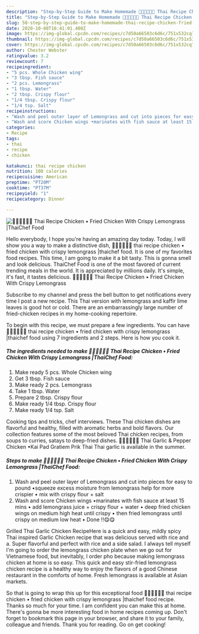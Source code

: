 ```yaml
---
description: "Step-by-Step Guide to Make Homemade 🧑🏽‍🍳🧑🏼‍🍳 Thai Recipe Chicken • Fried Chicken With Crispy Lemongrass |ThaiChef Food"
title: "Step-by-Step Guide to Make Homemade 🧑🏽‍🍳🧑🏼‍🍳 Thai Recipe Chicken • Fried Chicken With Crispy Lemongrass |ThaiChef Food"
slug: 50-step-by-step-guide-to-make-homemade-thai-recipe-chicken-fried-chicken-with-crispy-lemongrass-thaichef-food
date: 2020-10-08T16:41:01.408Z
image: https://img-global.cpcdn.com/recipes/c7d50a66503c6d6c/751x532cq70/🧑🏽🍳🧑🏼🍳-thai-recipe-chicken-•-fried-chicken-with-crispy-lemongrass-thaichef-food-recipe-main-photo.jpg
thumbnail: https://img-global.cpcdn.com/recipes/c7d50a66503c6d6c/751x532cq70/🧑🏽🍳🧑🏼🍳-thai-recipe-chicken-•-fried-chicken-with-crispy-lemongrass-thaichef-food-recipe-main-photo.jpg
cover: https://img-global.cpcdn.com/recipes/c7d50a66503c6d6c/751x532cq70/🧑🏽🍳🧑🏼🍳-thai-recipe-chicken-•-fried-chicken-with-crispy-lemongrass-thaichef-food-recipe-main-photo.jpg
author: Chester Webster
ratingvalue: 3.2
reviewcount: 7
recipeingredient:
- "5 pcs. Whole Chicken wing"
- "3 tbsp. Fish sauce"
- "2 pcs. Lemongrass"
- "1 tbsp. Water"
- "2 tbsp. Crispy flour"
- "1/4 tbsp. Crispy flour"
- "1/4 tsp. Salt"
recipeinstructions:
- "Wash and peel outer layer of Lemongrass and cut into pieces for easy to pound •squeeze excess moisture from lemongrass help for more crispier • mix with crispy flour + salt"
- "Wash and score Chicken wings •marinates with fish sauce at least 15 mins • add lemongrass juice + crispy flour + water • deep fried chicken wings on medium high heat until crispy • then fried lemongrass until crispy on medium low heat • Done !!😋😋"
categories:
- Recipe
tags:
- thai
- recipe
- chicken

katakunci: thai recipe chicken 
nutrition: 108 calories
recipecuisine: American
preptime: "PT20M"
cooktime: "PT37M"
recipeyield: "1"
recipecategory: Dinner

---
```



![🧑🏽‍🍳🧑🏼‍🍳 Thai Recipe Chicken • Fried Chicken With Crispy Lemongrass |ThaiChef Food](https://img-global.cpcdn.com/recipes/c7d50a66503c6d6c/751x532cq70/🧑🏽🍳🧑🏼🍳-thai-recipe-chicken-•-fried-chicken-with-crispy-lemongrass-thaichef-food-recipe-main-photo.jpg)

Hello everybody, I hope you're having an amazing day today. Today, I will show you a way to make a distinctive dish, 🧑🏽‍🍳🧑🏼‍🍳 thai recipe chicken • fried chicken with crispy lemongrass |thaichef food. It is one of my favorites food recipes. This time, I am going to make it a bit tasty. This is gonna smell and look delicious.
ThaiChef Food is one of the most favored of current trending meals in the world. It is appreciated by millions daily. It's simple, it's fast, it tastes delicious. 🧑🏽‍🍳🧑🏼‍🍳 Thai Recipe Chicken • Fried Chicken With Crispy Lemongrass 

Subscribe to my channel and press the bell button to get notifications every time I post a new recipe. This Thai version with lemongrass and kaffir lime leaves is good hot or cold. There are an embarrassingly large number of fried-chicken recipes in my home-cooking repertoire.


To begin with this recipe, we must prepare a few ingredients. You can have 🧑🏽‍🍳🧑🏼‍🍳 thai recipe chicken • fried chicken with crispy lemongrass |thaichef food using 7 ingredients and 2 steps. Here is how you cook it.

<!--inarticleads1-->

##### The ingredients needed to make 🧑🏽‍🍳🧑🏼‍🍳 Thai Recipe Chicken • Fried Chicken With Crispy Lemongrass |ThaiChef Food:

1. Make ready 5 pcs. Whole Chicken wing
1. Get 3 tbsp. Fish sauce
1. Make ready 2 pcs. Lemongrass
1. Take 1 tbsp. Water
1. Prepare 2 tbsp. Crispy flour
1. Make ready 1/4 tbsp. Crispy flour
1. Make ready 1/4 tsp. Salt


Cooking tips and tricks, chef interviews. These Thai chicken dishes are flavorful and healthy, filled with aromatic herbs and bold flavors. Our collection features some of the most beloved Thai chicken recipes, from soups to curries, satays to deep-fried dishes. 🧑🏽‍🍳🧑🏼‍🍳 Thai Garlic &amp; Pepper Chicken •Kai Pad Gratiem Prik Thai Thai garlic is available in the summer. 

<!--inarticleads2-->

##### Steps to make 🧑🏽‍🍳🧑🏼‍🍳 Thai Recipe Chicken • Fried Chicken With Crispy Lemongrass |ThaiChef Food:

1. Wash and peel outer layer of Lemongrass and cut into pieces for easy to pound •squeeze excess moisture from lemongrass help for more crispier • mix with crispy flour + salt
1. Wash and score Chicken wings •marinates with fish sauce at least 15 mins • add lemongrass juice + crispy flour + water • deep fried chicken wings on medium high heat until crispy • then fried lemongrass until crispy on medium low heat • Done !!😋😋


Grilled Thai Garlic Chicken RecipeHere is a quick and easy, mildly spicy Thai inspired Garlic Chicken recipe that was delicious served with rice and a. Super flavorful and perfect with rice and a side salad. I always tell myself I&#39;m going to order the lemongrass chicken plate when we go out for Vietnamese food, but inevitably, I order pho because making lemongrass chicken at home is so easy. This quick and easy stir-fried lemongrass chicken recipe is a healthy way to enjoy the flavors of a good Chinese restaurant in the comforts of home. Fresh lemongrass is available at Asian markets. 

So that is going to wrap this up for this exceptional food 🧑🏽‍🍳🧑🏼‍🍳 thai recipe chicken • fried chicken with crispy lemongrass |thaichef food recipe. Thanks so much for your time. I am confident you can make this at home. There's gonna be more interesting food in home recipes coming up. Don't forget to bookmark this page in your browser, and share it to your family, colleague and friends. Thank you for reading. Go on get cooking!
